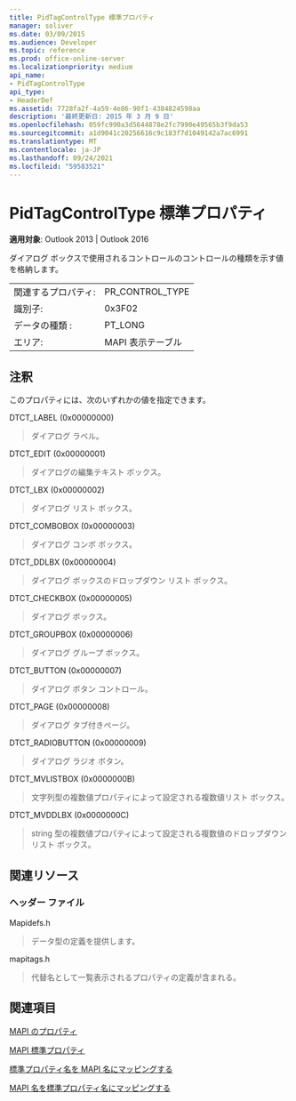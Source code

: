 ```yaml
---
title: PidTagControlType 標準プロパティ
manager: soliver
ms.date: 03/09/2015
ms.audience: Developer
ms.topic: reference
ms.prod: office-online-server
ms.localizationpriority: medium
api_name:
- PidTagControlType
api_type:
- HeaderDef
ms.assetid: 7728fa2f-4a59-4e86-90f1-4384824598aa
description: '最終更新日: 2015 年 3 月 9 日'
ms.openlocfilehash: 059fc990a3d5644878e2fc7990e49565b3f9da53
ms.sourcegitcommit: a1d9041c20256616c9c183f7d1049142a7ac6991
ms.translationtype: MT
ms.contentlocale: ja-JP
ms.lasthandoff: 09/24/2021
ms.locfileid: "59583521"
---
```

# <a name="pidtagcontroltype-canonical-property"></a>PidTagControlType 標準プロパティ

  
  
**適用対象**: Outlook 2013 | Outlook 2016 
  
ダイアログ ボックスで使用されるコントロールのコントロールの種類を示す値を格納します。 
  
|||
|:-----|:-----|
|関連するプロパティ:  <br/> |PR_CONTROL_TYPE  <br/> |
|識別子:  <br/> |0x3F02  <br/> |
|データの種類 :   <br/> |PT_LONG  <br/> |
|エリア:  <br/> |MAPI 表示テーブル  <br/> |
   
## <a name="remarks"></a>注釈

このプロパティには、次のいずれかの値を指定できます。
    
DTCT_LABEL (0x00000000)
  
> ダイアログ ラベル。
   
DTCT_EDIT (0x00000001)
  
> ダイアログの編集テキスト ボックス。

DTCT_LBX (0x00000002)
  
> ダイアログ リスト ボックス。
    
DTCT_COMBOBOX (0x00000003)
  
> ダイアログ コンボ ボックス。

DTCT_DDLBX (0x00000004)
  
> ダイアログ ボックスのドロップダウン リスト ボックス。

DTCT_CHECKBOX (0x00000005)
  
> ダイアログ ボックス。

DTCT_GROUPBOX (0x00000006)
  
> ダイアログ グループ ボックス。
  
DTCT_BUTTON (0x00000007)
  
> ダイアログ ボタン コントロール。
    
DTCT_PAGE (0x00000008)
  
> ダイアログ タブ付きページ。
    
DTCT_RADIOBUTTON (0x00000009)
  
> ダイアログ ラジオ ボタン。
    
DTCT_MVLISTBOX (0x0000000B)
  
> 文字列型の複数値プロパティによって設定される複数値リスト ボックス。
    
DTCT_MVDDLBX (0x0000000C)
  
> string 型の複数値プロパティによって設定される複数値のドロップダウン リスト ボックス。
    
## <a name="related-resources"></a>関連リソース

### <a name="header-files"></a>ヘッダー ファイル

Mapidefs.h
  
> データ型の定義を提供します。
    
mapitags.h
  
> 代替名として一覧表示されるプロパティの定義が含まれる。
    
## <a name="see-also"></a>関連項目



[MAPI のプロパティ](mapi-properties.md)
  
[MAPI 標準プロパティ](mapi-canonical-properties.md)
  
[標準プロパティ名を MAPI 名にマッピングする](mapping-canonical-property-names-to-mapi-names.md)
  
[MAPI 名を標準プロパティ名にマッピングする](mapping-mapi-names-to-canonical-property-names.md)

